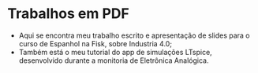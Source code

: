 # Trabalhos em PDF

- Aqui se encontra meu trabalho escrito e apresentação de slides para o curso de Espanhol na Fisk, sobre Industria 4.0;
- Também está o meu tutorial do app de simulações LTspice, desenvolvido durante a monitoria de Eletrônica Analógica.
